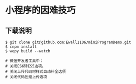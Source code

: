 # 小程序的因难技巧

## 下载说明
```
$ git clone git@github.com:Ewall1106/miniProgramDemo.git
$ cnpm install
$ wepy build --watch

# 微信开发者工具中：
# 关闭ES6转ES5选项。
# 关闭上传代码时样式自动补全选项
# 关闭代码压缩上传选项
```
